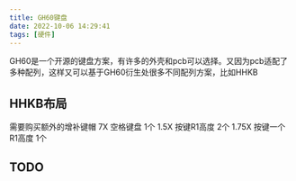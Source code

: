 ```yaml
---
title: GH60键盘
date: 2022-10-06 14:29:41
tags: [硬件]
---
```



GH60是一个开源的键盘方案，有许多的外壳和pcb可以选择。又因为pcb适配了多种配列，这样又可以基于GH60衍生处很多不同配列方案，比如HHKB

## HHKB布局
需要购买额外的增补键帽
7X 空格键盘 1个
1.5X 按键R1高度 2个
1.75X 按键一个R1高度 1个

## TODO
